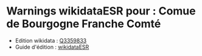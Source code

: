 Warnings wikidataESR pour : Comue de Bourgogne Franche Comté
================

- Edition wikidata : [Q3359833](https://www.wikidata.org/wiki/Q3359833)
- Guide d'édition : [wikidataESR](https://github.com/cpesr/wikidataESR/)

